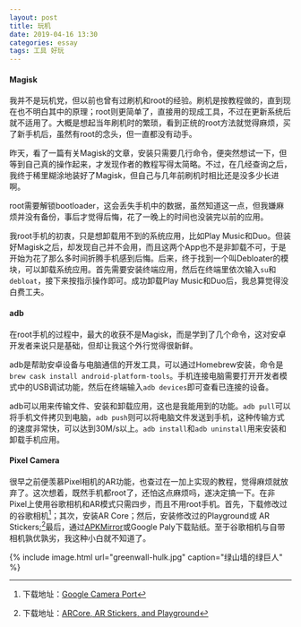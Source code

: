 ```yaml
---
layout: post
title: 玩机
date: 2019-04-16 13:30
categories: essay
tags: 工具 好玩
---
```


#### Magisk
我并不是玩机党，但以前也曾有过刷机和root的经验。刷机是按教程做的，直到现在也不明白其中的原理；root则更简单了，直接用的现成工具，不过在更新系统后就不适用了。大概是想起当年刷机时的繁琐，看到正统的root方法就觉得麻烦，买了新手机后，虽然有root的念头，但一直都没有动手。

昨天，看了一篇有关Magisk的文章，安装只需要几行命令，便突然想试一下，但等到自己真的操作起来，才发现作者的教程写得太简略。不过，在几经查询之后，我终于稀里糊涂地装好了Magisk，但自己与几年前刷机时相比还是没多少长进啊。

root需要解锁bootloader，这会丢失手机中的数据，虽然知道这一点，但我嫌麻烦并没有备份，事后才觉得后悔，花了一晚上的时间也没装完以前的应用。

我root手机的初衷，只是想卸载用不到的系统应用，比如Play Music和Duo。但装好Magisk之后，却发现自己并不会用，而且这两个App也不是非卸载不可，于是开始为花了那么多时间折腾手机感到后悔。后来，终于找到一个叫Debloater的模块，可以卸载系统应用。首先需要安装终端应用，然后在终端里依次输入`su`和 `debloat`，接下来按指示操作即可。成功卸载Play Music和Duo后，我总算觉得没白费工夫。

#### adb
在root手机的过程中，最大的收获不是Magisk，而是学到了几个命令，这对安卓开发者来说只是基础，但却让我这个外行觉得很新鲜。

adb是帮助安卓设备与电脑通信的开发工具，可以通过Homebrew安装，命令是`brew cask install android-platform-tools`。手机连接电脑需要打开开发者模式中的USB调试功能，然后在终端输入`adb devices`即可查看已连接的设备。

adb可以用来传输文件、安装和卸载应用，这也是我能用到的功能。`adb pull`可以将手机文件拷贝到电脑，`adb push`则可以将电脑文件发送到手机，这种传输方式的速度非常快，可以达到30M/s以上。`adb install`和`adb uninstall`用来安装和卸载手机应用。

#### Pixel Camera
很早之前便羡慕Pixel相机的AR功能，也查过在一加上实现的教程，觉得麻烦就放弃了。这次想着，既然手机都root了，还怕这点麻烦吗，遂决定搞一下。在非Pixel上使用谷歌相机和AR模式只需四步，而且不用root手机。首先，下载修改过的谷歌相机[^1]；其次，安装AR Core；然后，安装修改过的Playground或 AR Stickers;[^2]最后，通过[APKMirror](https://www.apkmirror.com/)或Google Paly下载贴纸。至于谷歌相机与自带相机孰优孰劣，我这种小白就不知道了。

{% include image.html url="greenwall-hulk.jpg" caption="绿山墙的绿巨人" %}


[^1]: 下载地址：[Google Camera Port](https://www.celsoazevedo.com/files/android/google-camera/)
[^2]: 下载地址：[ARCore, AR Stickers, and Playground](https://www.celsoazevedo.com/files/android/google-camera/ar/)
